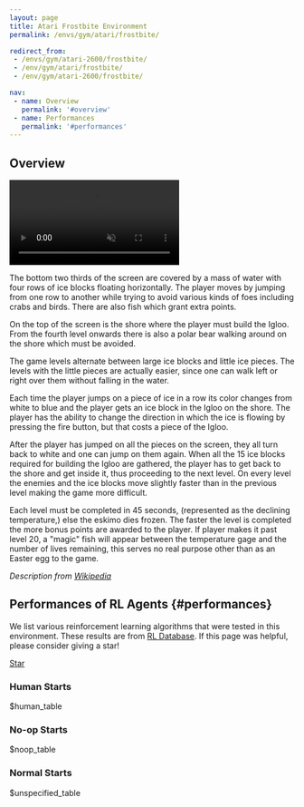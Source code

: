 ```yaml
---
layout: page
title: Atari Frostbite Environment
permalink: /envs/gym/atari/frostbite/

redirect_from:
 - /envs/gym/atari-2600/frostbite/
 - /env/gym/atari/frostbite/
 - /env/gym/atari-2600/frostbite/

nav:
 - name: Overview
   permalink: '#overview'
 - name: Performances
   permalink: '#performances'
---
```



## Overview

<video autoplay muted loop controls>
  <source src="{{ 'assets/_pages/envs/gym/atari/frostbite.mp4' | absolute_url }}" type="video/mp4">
</video>

The bottom two thirds of the screen are covered by a mass of water with four rows of ice blocks floating horizontally. The player moves by jumping from one row to another while trying to avoid various kinds of foes including crabs and birds. There are also fish which grant extra points.

On the top of the screen is the shore where the player must build the Igloo. From the fourth level onwards there is also a polar bear walking around on the shore which must be avoided.

The game levels alternate between large ice blocks and little ice pieces. The levels with the little pieces are actually easier, since one can walk left or right over them without falling in the water.

Each time the player jumps on a piece of ice in a row its color changes from white to blue and the player gets an ice block in the Igloo on the shore. The player has the ability to change the direction in which the ice is flowing by pressing the fire button, but that costs a piece of the Igloo.

After the player has jumped on all the pieces on the screen, they all turn back to white and one can jump on them again. When all the 15 ice blocks required for building the Igloo are gathered, the player has to get back to the shore and get inside it, thus proceeding to the next level. On every level the enemies and the ice blocks move slightly faster than in the previous level making the game more difficult.

Each level must be completed in 45 seconds, (represented as the declining temperature,) else the eskimo dies frozen. The faster the level is completed the more bonus points are awarded to the player. If player makes it past level 20, a "magic" fish will appear between the temperature gage and the number of lives remaining, this serves no real purpose other than as an Easter egg to the game.

*Description from [Wikipedia](https://en.wikipedia.org/wiki/Frostbite_%28video_game%29)*


## Performances of RL Agents {#performances}

We list various reinforcement learning algorithms that were tested in this environment. These results are from [RL Database](https://github.com/seungjaeryanlee/rldb). If this page was helpful, please consider giving a star!

<!-- Place this tag where you want the button to render. -->
<a class="github-button" href="https://github.com/seungjaeryanlee/rldb" data-icon="octicon-star" data-size="large" data-show-count="true" aria-label="Star seungjaeryanlee/rldb on GitHub">Star</a>
<!-- Place this tag in your head or just before your close body tag. -->
<script async defer src="https://buttons.github.io/buttons.js"></script>

### Human Starts

$human_table

### No-op Starts

$noop_table

### Normal Starts

$unspecified_table

